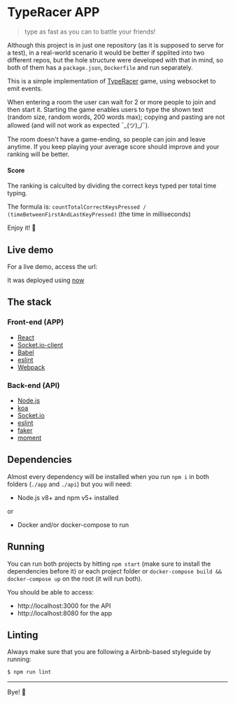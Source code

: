 # TypeRacer APP
> type as fast as you can to battle your friends!

Although this project is in just one repository (as it is supposed to serve for a test), in a real-world scenario it would be better if spplited into two different repos, but the hole structure were developed with that in mind, so both of them has a `package.json`, `Dockerfile` and run separately.

This is a simple implementation of [TypeRacer](http://typeracer.com/) game, using websocket to emit events.

When entering a room the user can wait for 2 or more people to join and then start it.
Starting the game enables users to type the shown text (random size, random words, 200 words max); copying and pasting are not allowed (and will not work as expected ¯\_(ツ)_/¯).

The room doesn't have a game-ending, so people can join and leave anytime. If you keep playing your average score should improve and your ranking will be better.

#### Score
The ranking is calculted by dividing the correct keys typed per total time typing.

The formula is: `countTotalCorrectKeysPressed / (timeBetweenFirstAndLastKeyPressed)` (the time in milliseconds)

Enjoy it! 🎊

## Live demo

For a live demo, access the url:

It was deployed using [now](https://zeit.co/now)

## The stack

### Front-end (APP)

- [React](https://facebook.github.io/react/)
- [Socket.io-client](https://github.com/socketio/socket.io-client)
- [Babel](https://babeljs.io/)
- [eslint](https://eslint.org/)
- [Webpack](https://webpack.js.org/)

### Back-end (API)

- [Node.js](https://nodejs.org/en/)
- [koa](http://koajs.com/)
- [Socket.io](https://github.com/socketio/socket.io)
- [eslint](https://eslint.org/)
- [faker](https://github.com/Marak/Faker.js)
- [moment](https://momentjs.com/)

## Dependencies

Almost every dependency will be installed when you run `npm i` in both folders (`./app` and `./api`) but you will need:

- Node.js v8+ and npm v5+ installed

or

- Docker and/or docker-compose to run

## Running

You can run both projects by hitting `npm start` (make sure to install the dependencies before it) or each project folder or `docker-compose build && docker-compose up` on the root (it will run both).

You should be able to access:
- http://localhost:3000 for the API
- http://localhost:8080 for the app

## Linting

Always make sure that you are following a Airbnb-based styleguide by running:
```bash
$ npm run lint
```

--------

Bye! 🖖